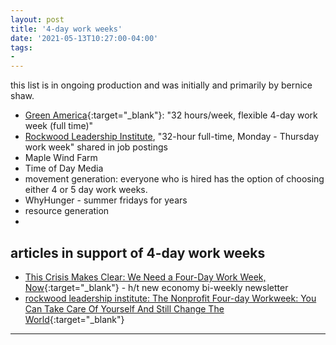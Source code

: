 ```yaml
---
layout: post
title: '4-day work weeks'
date: '2021-05-13T10:27:00-04:00'
tags:
- 
--- 
```


<!-- {:target="_blank"} -->

this list is in ongoing production and was initially and primarily by bernice shaw. 

* [Green America](https://www.greenamerica.org/were-hiring){:target="_blank"}: "32 hours/week, flexible 4-day work week (full time)"
* [Rockwood Leadership Institute](https://rockwoodleadership.org/jobs/), "32-hour full-time, Monday - Thursday work week" shared in job postings
* Maple Wind Farm
* Time of Day Media
* movement generation: everyone who is hired has the option of choosing either 4 or 5 day work weeks. 
* WhyHunger - summer fridays for years
* resource generation
* 

## articles in support of 4-day work weeks

* [This Crisis Makes Clear: We Need a Four-Day Work Week, Now](https://inthesetimes.com/article/reduced-work-week-pandemic-relief?link_id=41&can_id=02f605fc2d8200dce4f82f96fbdaaabd&source=email-coopsvote-and-evict-the-landlords-mental-health&email_referrer=email_987628&email_subject=democracy-defense-public-banking-act-land-as-commons){:target="_blank"} - h/t new economy bi-weekly newsletter
* [rockwood leadership institute: The Nonprofit Four-day Workweek: You Can Take Care Of Yourself And Still Change The World](https://rockwoodleadership.org/nonprofit-four-day-workweek-can-take-care-still-change-world/){:target="_blank"}

---


<!-- hyperlink bank -->


<!-- &#042; = asterisk -->
<!-- &#039; = single quote '-->
